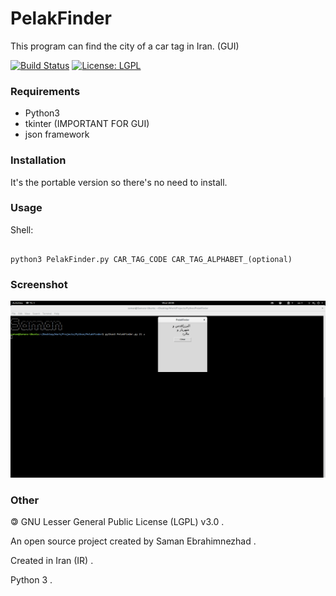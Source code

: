 # PelakFinder
This program can find the city of a car tag in Iran. (GUI)

[![Build Status](https://img.shields.io/badge/build-passing-success)](https://samebison.ir)
[![License: LGPL](https://img.shields.io/badge/license-LGPL--3.0-informational)](https://www.gnu.org/licenses/lgpl-3.0)

### Requirements

* Python3
* tkinter (IMPORTANT FOR GUI)
* json framework

### Installation

It's the portable version so there's no need to install.

### Usage

Shell:

```shell

python3 PelakFinder.py CAR_TAG_CODE CAR_TAG_ALPHABET_(optional)

```
### Screenshot

![PelakFinder](PelakFinder_Screenshot.png?raw=true)

### Other

&#127279; GNU Lesser General Public License (LGPL) v3.0 .

An open source project created by Saman Ebrahimnezhad .

Created in Iran (IR) .

Python 3 .
